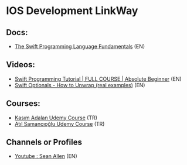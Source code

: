 # IOS Development LinkWay

## Docs:

- [The Swift Programming Language Fundamentals](https://docs.swift.org/swift-book/documentation/the-swift-programming-language/initialization/) (EN)

## Videos: 

- [Swift Programming Tutorial | FULL COURSE | Absolute Beginner](https://www.youtube.com/watch?v=CwA1VWP0Ldw&t=994s&ab_channel=SeanAllen) (EN)
- [Swift Optionals - How to Unwrap (real examples)](https://www.youtube.com/watch?v=L3FuDHIv5Ws&ab_channel=SeanAllen) (EN)


## Courses:

- [Kasım Adalan Udemy Course](https://www.udemy.com/course/ios-mobil-uygulama-gelistirme-egitimi-swift/) (TR)
- [Atıl Samancıoğlu Udemy Course](https://www.udemy.com/course/ios-gelistirme-kursu/) (TR)

## Channels or Profiles

- [Youtube : Sean Allen](https://www.youtube.com/@seanallen) (EN)
